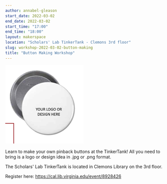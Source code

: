 ```yaml
---
author: annabel-gleason
start_date: 2022-03-02
end_date: 2022-03-02
start_time: "17:00"
end_time: "18:00"
layout: makerspace
location: "Scholars' Lab TinkerTank - Clemons 3rd floor"
slug: workshop-2022-03-02-button-making
title: "Button Making Workshop"
---
```


![Button Making!](/assets/post-media/workshops/buttons.png)

Learn to make your own pinback buttons at the TinkerTank! All you need to bring
is a logo or design idea in .jpg or .png format.

The Scholars' Lab TinkerTank is located in Clemons Library on the 3rd floor.

Register here: [https://cal.lib.virginia.edu/event/8928426 ](https://cal.lib.virginia.edu/event/8928426)
